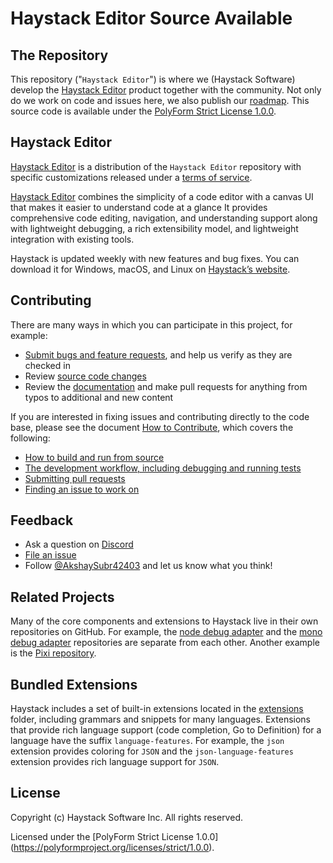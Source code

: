 # Haystack Editor Source Available

## The Repository

This repository ("`Haystack Editor`") is where we (Haystack Software) develop the [Haystack Editor](https://haystackeditor.com/) product together with the community. Not only do we work on code and issues here, we also publish our [roadmap](https://github.com/haystackeditor/haystack-editor/wiki/Roadmap). This source code is available under the [PolyForm Strict License 1.0.0](https://polyformproject.org/licenses/strict/1.0.0).

## Haystack Editor

[Haystack Editor](https://haystackeditor.com/) is a distribution of the `Haystack Editor` repository with specific customizations released under a [terms of service](https://github.com/haystackeditor/haystack-tos/blob/main/license.txt/).

[Haystack Editor](https://haystackeditor.com) combines the simplicity of a code editor with a canvas UI that makes it easier to understand code at a glance It provides comprehensive code editing, navigation, and understanding support along with lightweight debugging, a rich extensibility model, and lightweight integration with existing tools.

Haystack is updated weekly with new features and bug fixes. You can download it for Windows, macOS, and Linux on [Haystack’s website](https://haystackeditor.com).

## Contributing

There are many ways in which you can participate in this project, for example:

- [Submit bugs and feature requests](https://github.com/haystackeditor/haystack-editor/issues), and help us verify as they are checked in
- Review [source code changes](https://github.com/haystackeditor/haystack-editor/pulls)
- Review the [documentation](https://github.com/haystackeditor/haystack-editor/wiki) and make pull requests for anything from typos to additional and new content

If you are interested in fixing issues and contributing directly to the code base, please see the document [How to Contribute](https://github.com/haystackeditor/haystack-editor/wiki/How-to-Contribute), which covers the following:

- [How to build and run from source](https://github.com/haystackeditor/haystack-editor/wiki/How-to-Contribute#build)
- [The development workflow, including debugging and running tests](https://github.com/haystackeditor/haystack-editor/wiki/How-to-Contribute#build)
- [Submitting pull requests](https://github.com/haystackeditor/haystack-editor/wiki/How-to-Contribute#build)
- [Finding an issue to work on](https://github.com/haystackeditor/haystack-editor/wiki/How-to-Contribute#build)

## Feedback

- Ask a question on [Discord](https://discord.gg/apFrN6ABxc)
- [File an issue](https://github.com/haystackeditor/haystack-editor/issues)
- Follow [@AkshaySubr42403](https://x.com/AkshaySubr42403) and let us know what you think!

## Related Projects

Many of the core components and extensions to Haystack live in their own repositories on GitHub. For example, the [node debug adapter](https://github.com/microsoft/vscode-node-debug) and the [mono debug adapter](https://github.com/microsoft/vscode-mono-debug) repositories are separate from each other. Another example is the [Pixi repository](https://github.com/haystackeditor/pixijs).

## Bundled Extensions

Haystack includes a set of built-in extensions located in the [extensions](extensions) folder, including grammars and snippets for many languages. Extensions that provide rich language support (code completion, Go to Definition) for a language have the suffix `language-features`. For example, the `json` extension provides coloring for `JSON` and the `json-language-features` extension provides rich language support for `JSON`.

## License

Copyright (c) Haystack Software Inc. All rights reserved.

Licensed under the [PolyForm Strict License 1.0.0] (https://polyformproject.org/licenses/strict/1.0.0).
